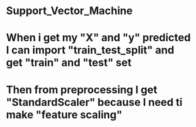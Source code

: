 # Support_Vector_Machine
# When i get my "X" and "y" predicted I can import "train_test_split" and get "train" and "test" set 
# Then from preprocessing I get "StandardScaler" because I need ti make "feature scaling"
